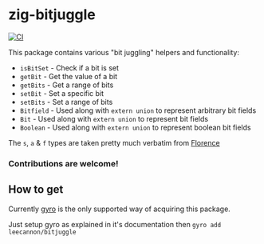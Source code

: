 # zig-bitjuggle

[![CI](https://github.com/leecannon/zig-bitjuggle/actions/workflows/main.yml/badge.svg?branch=master)](https://github.com/leecannon/zig-bitjuggle/actions/workflows/main.yml)

This package contains various "bit juggling" helpers and functionality:
 - `isBitSet` - Check if a bit is set
 - `getBit` - Get the value of a bit
 - `getBits` - Get a range of bits
 - `setBit` - Set a specific bit
 - `setBits` - Set a range of bits
 - `Bitfield` - Used along with `extern union` to represent arbitrary bit fields
 - `Bit` - Used along with `extern union` to represent bit fields
 - `Boolean` - Used along with `extern union` to represent boolean bit fields
 
The `s`, `a` & `f` types are taken pretty much verbatim from [Florence](https://github.com/FlorenceOS/Florence/blob/master/lib/util/bitfields.zig)
 
### Contributions are welcome!

## How to get

Currently [gyro](https://github.com/mattnite/gyro) is the only supported way of acquiring this package.

Just setup gyro as explained in it's documentation then `gyro add leecannon/bitjuggle`
